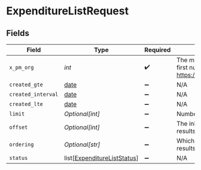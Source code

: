 # ExpenditureListRequest


## Fields

| Field                                                                                                                    | Type                                                                                                                     | Required                                                                                                                 | Description                                                                                                              |
| ------------------------------------------------------------------------------------------------------------------------ | ------------------------------------------------------------------------------------------------------------------------ | ------------------------------------------------------------------------------------------------------------------------ | ------------------------------------------------------------------------------------------------------------------------ |
| `x_pm_org`                                                                                                               | *int*                                                                                                                    | :heavy_check_mark:                                                                                                       | The management ID (MID), found in the first number of your URL when logged in:  https://app.propertymeld.com/{MID}/m/123 |
| `created_gte`                                                                                                            | [date](https://docs.python.org/3/library/datetime.html#date-objects)                                                     | :heavy_minus_sign:                                                                                                       | N/A                                                                                                                      |
| `created_interval`                                                                                                       | [date](https://docs.python.org/3/library/datetime.html#date-objects)                                                     | :heavy_minus_sign:                                                                                                       | N/A                                                                                                                      |
| `created_lte`                                                                                                            | [date](https://docs.python.org/3/library/datetime.html#date-objects)                                                     | :heavy_minus_sign:                                                                                                       | N/A                                                                                                                      |
| `limit`                                                                                                                  | *Optional[int]*                                                                                                          | :heavy_minus_sign:                                                                                                       | Number of results to return per page.                                                                                    |
| `offset`                                                                                                                 | *Optional[int]*                                                                                                          | :heavy_minus_sign:                                                                                                       | The initial index from which to return the results.                                                                      |
| `ordering`                                                                                                               | *Optional[str]*                                                                                                          | :heavy_minus_sign:                                                                                                       | Which field to use when ordering the results.                                                                            |
| `status`                                                                                                                 | list[[ExpenditureListStatus](../../models/operations/expenditureliststatus.md)]                                          | :heavy_minus_sign:                                                                                                       | N/A                                                                                                                      |